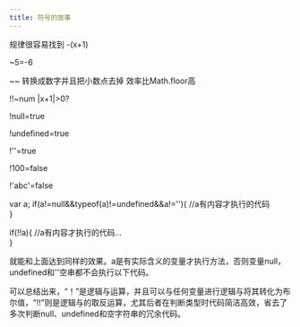 ```yaml
---
title: 符号的故事
---
```


规律很容易找到    -(x+1)

~5=-6

~~    转换成数字并且把小数点去掉    效率比Math.floor高

!!~num     |x+1|>0?   




!null=true

!undefined=true

!''=true

!100=false

!'abc'=false


var a;
if(a!=null&&typeof(a)!=undefined&&a!=''){
    //a有内容才执行的代码  
}

if(!!a){
    //a有内容才执行的代码...  
}

就能和上面达到同样的效果。a是有实际含义的变量才执行方法，否则变量null，undefined和''空串都不会执行以下代码。

可以总结出来，“！”是逻辑与运算，并且可以与任何变量进行逻辑与将其转化为布尔值，“!!”则是逻辑与的取反运算，尤其后者在判断类型时代码简洁高效，省去了多次判断null、undefined和空字符串的冗余代码。